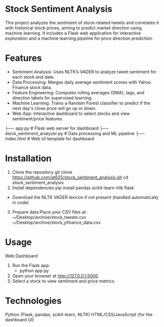 # Stock Sentiment Analysis
This project analyzes the sentiment of stock-related tweets and correlates it with historical stock prices, aiming to predict market direction using machine learning. It includes a Flask web application for interactive exploration and a machine learning pipeline for price direction prediction.

# Features
- Sentiment Analysis: Uses NLTK’s VADER to analyze tweet sentiment for each stock and date.
- Data Processing: Merges daily average sentiment scores with Yahoo Finance stock data.
- Feature Engineering: Computes rolling averages (SMA), lags, and direction labels for supervised learning.
- Machine Learning: Trains a Random Forest classifier to predict if the next day's close price will go up or down.
- Web App: Interactive dashboard to select stocks and view sentiment/price features.


├── app.py                     # Flask web server for dashboard
├── stock_sentiment_analyzer.py # Data processing and ML pipeline
├── index.html                 # Web UI template for dashboard

# Installation
1. Clone the repository 
    git clone https://github.com/at625/stock_sentiment_analysis.git
    cd stock_sentiment_analysis
2. Install dependencies
   pip install pandas scikit-learn nltk flask
 - Download the NLTK VADER lexicon if not present (handled automatically in code)

3. Prepare data
   Place your CSV files at:
   ~/Desktop/archive/stock_tweets.csv
   ~/Desktop/archive/stock_yfinance_data.csv

# Usage
Web Dashboard
1. Run the Flask app:
    - python app.py
2. Open your browser at http://127.0.0.1:5000
3. Select a stock to view sentiment and price metrics.

# Technologies

Python (Flask, pandas, scikit-learn, NLTK)
HTML/CSS/JavaScript (for the dashboard UI)
